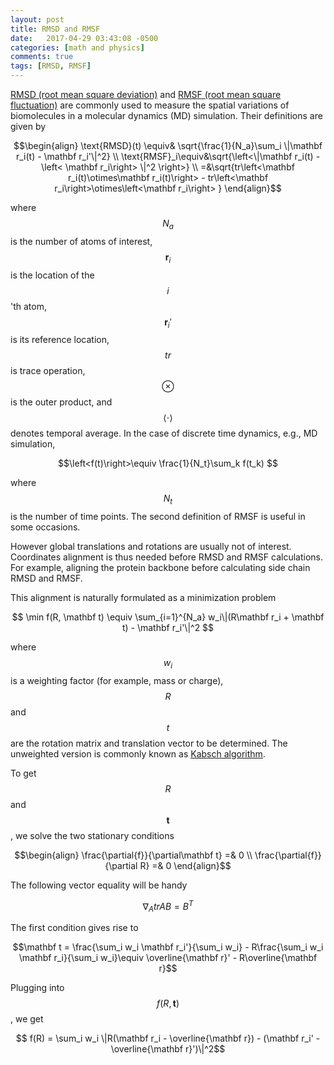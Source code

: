 ```yaml
---
layout: post
title: RMSD and RMSF
date:   2017-04-29 03:43:08 -0500
categories: [math and physics]
comments: true
tags: [RMSD, RMSF]
---
```


[RMSD (root mean square deviation)](https://en.wikipedia.org/wiki/Root-mean-square_deviation) and [RMSF (root mean square fluctuation)](https://en.wikipedia.org/wiki/Root-mean-square_deviation_of_atomic_positions) are commonly used to measure the spatial variations of biomolecules in a molecular dynamics (MD) simulation.
Their definitions are given by 

$$\begin{align}
\text{RMSD}(t) \equiv& \sqrt{\frac{1}{N_a}\sum_i \|\mathbf r_i(t) - \mathbf r_i'\|^2} \\
\text{RMSF}_i\equiv&\sqrt{\left<\|\mathbf r_i(t) - \left< \mathbf r_i\right> \|^2 \right>} \\
=&\sqrt{tr\left<\mathbf r_i(t)\otimes\mathbf r_i(t)\right> - tr\left<\mathbf r_i\right>\otimes\left<\mathbf r_i\right> }
\end{align}$$

where $$N_a$$ is the number of atoms of interest, $$\mathbf r_i$$ is the location of the $$i$$'th atom, $$\mathbf r_i'$$ is its reference location,
$$tr$$ is trace operation, $$\otimes$$ is the outer product,
and $$\left<\cdot\right>$$ denotes temporal average.
In the case of discrete time dynamics, e.g., MD simulation,

$$\left<f(t)\right>\equiv \frac{1}{N_t}\sum_k f(t_k) $$

where $$N_t$$ is the number of time points.
The second definition of RMSF is useful in some occasions. 

However global translations and rotations are usually not of interest.
Coordinates alignment is thus needed before RMSD and RMSF calculations.
For example, aligning the protein backbone before calculating side chain RMSD and RMSF.

This alignment is naturally formulated as a minimization problem 

$$ \min f(R, \mathbf t) \equiv \sum_{i=1}^{N_a} w_i\|(R\mathbf r_i + \mathbf t) - \mathbf r_i'\|^2 $$

where $$w_i$$ is a weighting factor (for example, mass or charge), $$R$$ and $$t$$ are the rotation matrix and translation vector to be determined.
The unweighted version is commonly known as [Kabsch algorithm](https://en.wikipedia.org/wiki/Kabsch_algorithm).

To get $$R$$ and $$\mathbf t$$, we solve the two stationary conditions

$$\begin{align} \frac{\partial{f}}{\partial\mathbf t} =& 0 \\
\frac{\partial{f}}{\partial R} =& 0 \end{align}$$ 

The following vector equality  will be handy 

$$\nabla_A tr AB = B^T $$

The first condition gives rise to 

$$\mathbf t = \frac{\sum_i w_i \mathbf r_i'}{\sum_i w_i} - R\frac{\sum_i w_i \mathbf r_i}{\sum_i w_i}\equiv \overline{\mathbf r}' - R\overline{\mathbf r}$$

Plugging into $$f(R, \mathbf t)$$, we get 

$$ f(R) = \sum_i w_i \|R(\mathbf r_i - \overline{\mathbf r}) - (\mathbf r_i' -\overline{\mathbf r}')\|^2$$
